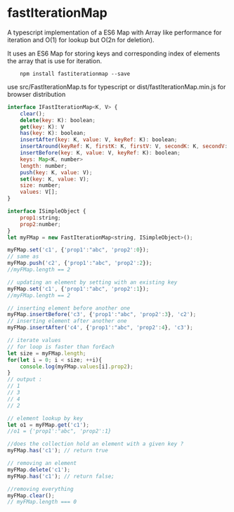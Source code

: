 # fastIterationMap
A typescript implementation of a ES6 Map with Array like performance for iteration and O(1) for lookup but O(2n for deletion).

It uses an ES6 Map for storing keys and corresponding index of elements the array that is use for iteration.


```shell
    npm install fastiterationmap --save
```

use src/FastIterationMap.ts for typescript 
or dist/fastIterationMap.min.js for browser distribution



```javascript
interface IFastIterationMap<K, V> {
    clear();
    delete(key: K): boolean;
    get(key: K): V
    has(key: K): boolean;
    insertAfter(key: K, value: V, keyRef: K): boolean;
    insertAround(keyRef: K, firstK: K, firstV: V, secondK: K, secondV: V): boolean;
    insertBefore(key: K, value: V, keyRef: K): boolean;
    keys: Map<K, number>
    length: number;
    push(key: K, value: V);
    set(key: K, value: V);
    size: number;
    values: V[];
}
```

```javascript
interface ISimpleObject {
    prop1:string;
    prop2:number;
}
let myFMap = new FastIterationMap<string, ISimpleObject>();

myFMap.set('c1', {'prop1':"abc", 'prop2':0});
// same as 
myFMap.push('c2', {'prop1':"abc", 'prop2':2});
//myFMap.length == 2

// updating an element by setting with an existing key
myFMap.set('c1', {'prop1':"abc", 'prop2':1});
//myFMap.length == 2

// inserting element before another one 
myFMap.insertBefore('c3', {'prop1':"abc", 'prop2':3}, 'c2');
// inserting element after another one 
myFMap.insertAfter('c4', {'prop1':"abc", 'prop2':4}, 'c3');

// iterate values
// for loop is faster than forEach
let size = myFMap.length;
for(let i = 0; i < size; ++i){
    console.log(myFMap.values[i].prop2);    
}
// output : 
// 1
// 3
// 4
// 2

// element lookup by key
let o1 = myFMap.get('c1'); 
//o1 = {'prop1':"abc", 'prop2':1}

//does the collection hold an element with a given key ?
myFMap.has('c1'); // return true

// removing an element
myFMap.delete('c1');
myFMap.has('c1'); // return false;

//removing everything
myFMap.clear();
// myFMap.length === 0
```